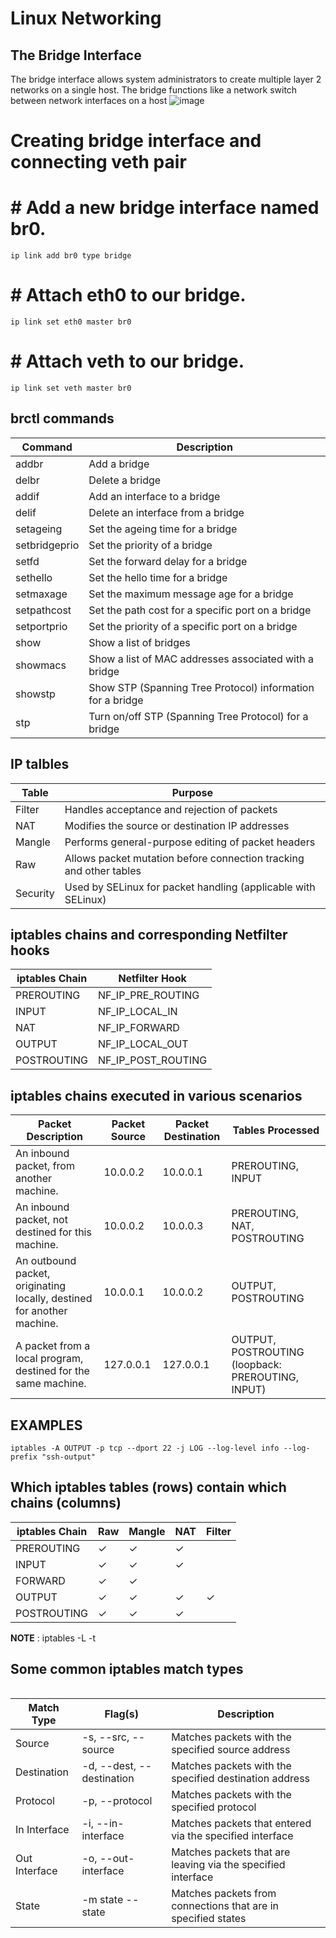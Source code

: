 # Linux Networking

## The Bridge Interface
 The bridge interface allows system administrators to create multiple layer 2 networks on a single host.
 The bridge functions like a network switch between network interfaces on a host
![image](https://github.com/Pruthvi360/kubernetes-course/assets/107435692/92852589-1bd6-45a0-ae70-29299b6af116)


# Creating bridge interface and connecting veth pair
# # Add a new bridge interface named br0.
```
ip link add br0 type bridge
```
# # Attach eth0 to our bridge.
```
ip link set eth0 master br0
```
# # Attach veth to our bridge.
```
ip link set veth master br0
```
## brctl commands

| Command        | Description                                            |
|----------------|--------------------------------------------------------|
| addbr          | Add a bridge                                           |
| delbr          | Delete a bridge                                        |
| addif          | Add an interface to a bridge                            |
| delif          | Delete an interface from a bridge                       |
| setageing      | Set the ageing time for a bridge                        |
| setbridgeprio  | Set the priority of a bridge                            |
| setfd          | Set the forward delay for a bridge                      |
| sethello       | Set the hello time for a bridge                         |
| setmaxage      | Set the maximum message age for a bridge                |
| setpathcost    | Set the path cost for a specific port on a bridge       |
| setportprio    | Set the priority of a specific port on a bridge         |
| show           | Show a list of bridges                                  |
| showmacs       | Show a list of MAC addresses associated with a bridge    |
| showstp        | Show STP (Spanning Tree Protocol) information for a bridge |
| stp            | Turn on/off STP (Spanning Tree Protocol) for a bridge   |

## IP talbles

| Table    | Purpose                                                        |
|----------|----------------------------------------------------------------|
| Filter   | Handles acceptance and rejection of packets                     |
| NAT      | Modifies the source or destination IP addresses                |
| Mangle   | Performs general-purpose editing of packet headers              |
| Raw      | Allows packet mutation before connection tracking and other tables |
| Security | Used by SELinux for packet handling (applicable with SELinux)   |

## iptables chains and corresponding Netfilter hooks

| iptables Chain | Netfilter Hook       |
|----------------|----------------------|
| PREROUTING     | NF_IP_PRE_ROUTING    |
| INPUT          | NF_IP_LOCAL_IN       |
| NAT            | NF_IP_FORWARD        |
| OUTPUT         | NF_IP_LOCAL_OUT      |
| POSTROUTING    | NF_IP_POST_ROUTING   |

## iptables chains executed in various scenarios

| Packet Description                                                     | Packet Source | Packet Destination | Tables Processed                           |
|------------------------------------------------------------------------|---------------|--------------------|--------------------------------------------|
| An inbound packet, from another machine.                                | 10.0.0.2      | 10.0.0.1           | PREROUTING, INPUT                          |
| An inbound packet, not destined for this machine.                       | 10.0.0.2      | 10.0.0.3           | PREROUTING, NAT, POSTROUTING               |
| An outbound packet, originating locally, destined for another machine.  | 10.0.0.1      | 10.0.0.2           | OUTPUT, POSTROUTING                         |
| A packet from a local program, destined for the same machine.           | 127.0.0.1     | 127.0.0.1          | OUTPUT, POSTROUTING (loopback: PREROUTING, INPUT) |

## EXAMPLES
```
iptables -A OUTPUT -p tcp --dport 22 -j LOG --log-level info --log-prefix "ssh-output"
```

## Which iptables tables (rows) contain which chains (columns)

| iptables Chain  | Raw   | Mangle | NAT   | Filter |
|-----------------|-------|--------|-------|--------|
| PREROUTING      |   ✓   |   ✓    |   ✓   |        |
| INPUT           |   ✓   |   ✓    |   ✓   |        |
| FORWARD         |   ✓   |   ✓    |       |        |
| OUTPUT          |   ✓   |   ✓    |   ✓   |   ✓    |
| POSTROUTING     |   ✓   |   ✓    |   ✓   |        |

**NOTE** : iptables -L -t <table>

## Some common iptables match types

| Match Type    | Flag(s)                         | Description                                                     |
|---------------|---------------------------------|-----------------------------------------------------------------|
| Source        | -s, --src, --source             | Matches packets with the specified source address               |
| Destination   | -d, --dest, --destination       | Matches packets with the specified destination address          |
| Protocol      | -p, --protocol                  | Matches packets with the specified protocol                     |
| In Interface  | -i, --in-interface              | Matches packets that entered via the specified interface        |
| Out Interface | -o, --out-interface             | Matches packets that are leaving via the specified interface    |
| State         | -m state --state <states>       | Matches packets from connections that are in specified states    |

